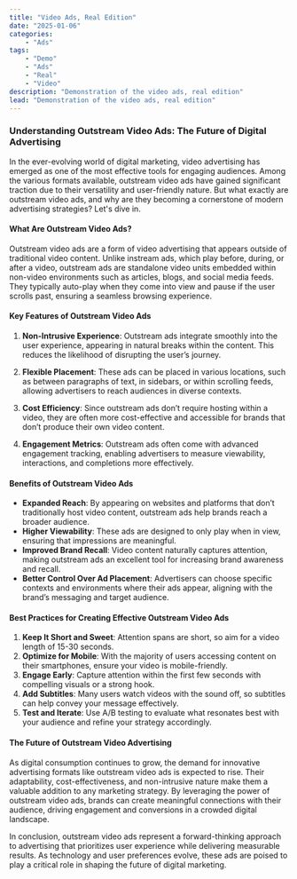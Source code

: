 ```yaml
---
title: "Video Ads, Real Edition"
date: "2025-01-06"
categories:
    - "Ads"
tags:
    - "Demo"
    - "Ads"
    - "Real"
    - "Video"
description: "Demonstration of the video ads, real edition"
lead: "Demonstration of the video ads, real edition"
---
```


### Understanding Outstream Video Ads: The Future of Digital Advertising

In the ever-evolving world of digital marketing, video advertising has emerged as one of the most effective tools for
engaging audiences. Among the various formats available, outstream video ads have gained significant traction due to
their versatility and user-friendly nature. But what exactly are outstream video ads, and why are they becoming a
cornerstone of modern advertising strategies? Let's dive in.

#### What Are Outstream Video Ads?

<!-- Start video zone mnyyz14532784 -->
<div id="mnyyz14532784"></div><script>if (!window.MNYYVideos) {(function () {var s = document.createElement("script");s.async = true;s.type = "text/javascript";s.src = "https://sdk.moneyoyo.com/v1/video.js?pid=yn8aBIF9ytmj92XFyOxZOd1wBopu5wtTcml5tZRrj_8";var n = document.getElementsByTagName("script")[0];n.parentNode.insertBefore(s, n);})();} window.MNYYVideos = window.MNYYVideos || [];window.MNYYVideos.push({ zone: 'mnyyz14532784', gamClickURL:'%%CLICK_URL_UNESC%%' });</script>
<!-- End video zone mnyyz14532784 -->

Outstream video ads are a form of video advertising that appears outside of traditional video content. Unlike instream
ads, which play before, during, or after a video, outstream ads are standalone video units embedded within non-video
environments such as articles, blogs, and social media feeds. They typically auto-play when they come into view and
pause if the user scrolls past, ensuring a seamless browsing experience.

#### Key Features of Outstream Video Ads

1. **Non-Intrusive Experience**: Outstream ads integrate smoothly into the user experience, appearing in natural breaks
   within the content. This reduces the likelihood of disrupting the user’s journey.

2. **Flexible Placement**: These ads can be placed in various locations, such as between paragraphs of text, in
   sidebars, or within scrolling feeds, allowing advertisers to reach audiences in diverse contexts.

3. **Cost Efficiency**: Since outstream ads don’t require hosting within a video, they are often more cost-effective and
   accessible for brands that don’t produce their own video content.

4. **Engagement Metrics**: Outstream ads often come with advanced engagement tracking, enabling advertisers to measure
   viewability, interactions, and completions more effectively.

#### Benefits of Outstream Video Ads

<!-- Start video zone mnyyz69922611 -->
<div id="mnyyz69922611"></div><script>if (!window.MNYYVideos) {(function () {var s = document.createElement("script");s.async = true;s.type = "text/javascript";s.src = "https://sdk.moneyoyo.com/v1/video.js?pid=yn8aBIF9ytmj92XFyOxZOd1wBopu5wtTcml5tZRrj_8";var n = document.getElementsByTagName("script")[0];n.parentNode.insertBefore(s, n);})();} window.MNYYVideos = window.MNYYVideos || [];window.MNYYVideos.push({ zone: 'mnyyz69922611', gamClickURL:'%%CLICK_URL_UNESC%%' });</script>
<!-- End video zone mnyyz69922611 -->

- **Expanded Reach**: By appearing on websites and platforms that don’t traditionally host video content, outstream ads
  help brands reach a broader audience.
- **Higher Viewability**: These ads are designed to only play when in view, ensuring that impressions are meaningful.
- **Improved Brand Recall**: Video content naturally captures attention, making outstream ads an excellent tool for
  increasing brand awareness and recall.
- **Better Control Over Ad Placement**: Advertisers can choose specific contexts and environments where their ads
  appear, aligning with the brand’s messaging and target audience.

#### Best Practices for Creating Effective Outstream Video Ads

1. **Keep It Short and Sweet**: Attention spans are short, so aim for a video length of 15-30 seconds.
2. **Optimize for Mobile**: With the majority of users accessing content on their smartphones, ensure your video is
   mobile-friendly.
3. **Engage Early**: Capture attention within the first few seconds with compelling visuals or a strong hook.
4. **Add Subtitles**: Many users watch videos with the sound off, so subtitles can help convey your message effectively.
5. **Test and Iterate**: Use A/B testing to evaluate what resonates best with your audience and refine your strategy
   accordingly.

<!-- Start video zone mnyyz94275522 -->
<div id="mnyyz94275522"></div><script>if (!window.MNYYVideos) {(function () {var s = document.createElement("script");s.async = true;s.type = "text/javascript";s.src = "https://sdk.moneyoyo.com/v1/video.js?pid=yn8aBIF9ytmj92XFyOxZOd1wBopu5wtTcml5tZRrj_8";var n = document.getElementsByTagName("script")[0];n.parentNode.insertBefore(s, n);})();} window.MNYYVideos = window.MNYYVideos || [];window.MNYYVideos.push({ zone: 'mnyyz94275522', gamClickURL:'%%CLICK_URL_UNESC%%' });</script>
<!-- End video zone mnyyz94275522 -->

#### The Future of Outstream Video Advertising

As digital consumption continues to grow, the demand for innovative advertising formats like outstream video ads is
expected to rise. Their adaptability, cost-effectiveness, and non-intrusive nature make them a valuable addition to any
marketing strategy. By leveraging the power of outstream video ads, brands can create meaningful connections with their
audience, driving engagement and conversions in a crowded digital landscape.

In conclusion, outstream video ads represent a forward-thinking approach to advertising that prioritizes user experience
while delivering measurable results. As technology and user preferences evolve, these ads are poised to play a critical
role in shaping the future of digital marketing.
